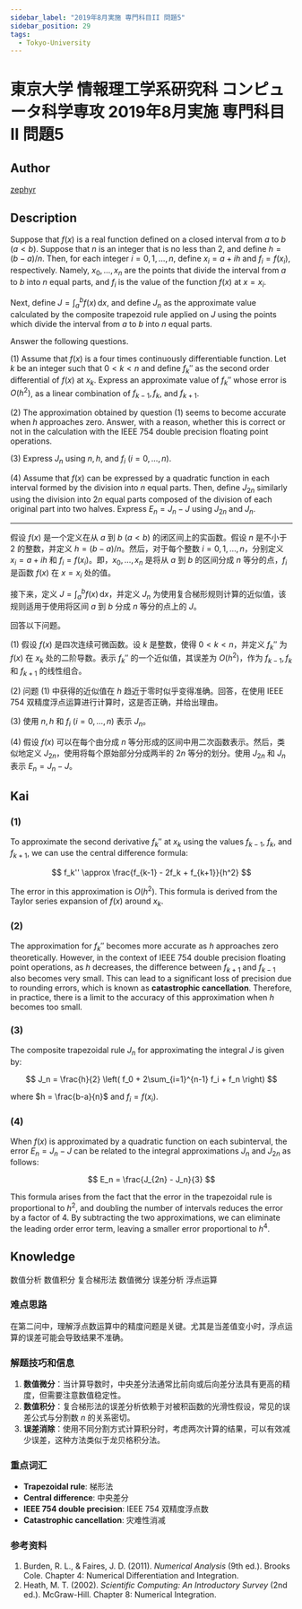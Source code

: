 ```yaml
---
sidebar_label: "2019年8月実施 専門科目II 問題5"
sidebar_position: 29
tags:
  - Tokyo-University
---
```

# 東京大学 情報理工学系研究科 コンピュータ科学専攻 2019年8月実施 専門科目II 問題5

## **Author**
[zephyr](https://inshi-notes.zephyr-zdz.space/)

## **Description**
Suppose that $f(x)$ is a real function defined on a closed interval from $a$ to $b$ $(a < b)$. Suppose that $n$ is an integer that is no less than 2, and define $h = (b - a)/n$. Then, for each integer $i = 0, 1, \ldots, n$, define $x_i = a + ih$ and $f_i = f(x_i)$, respectively. Namely, $x_0, \ldots, x_n$ are the points that divide the interval from $a$ to $b$ into $n$ equal parts, and $f_i$ is the value of the function $f(x)$ at $x = x_i$.

Next, define $J = \int_a^b f(x) \, \mathrm{d}x$, and define $J_n$ as the approximate value calculated by the composite trapezoid rule applied on $J$ using the points which divide the interval from $a$ to $b$ into $n$ equal parts.

Answer the following questions.

(1) Assume that $f(x)$ is a four times continuously differentiable function. Let $k$ be an integer such that $0 < k < n$ and define $f_k''$ as the second order differential of $f(x)$ at $x_k$. Express an approximate value of $f_k''$ whose error is $O(h^2)$, as a linear combination of $f_{k-1}, f_k$, and $f_{k+1}$.

(2) The approximation obtained by question (1) seems to become accurate when $h$ approaches zero. Answer, with a reason, whether this is correct or not in the calculation with the IEEE 754 double precision floating point operations.

(3) Express $J_n$ using $n, h$, and $f_i$ $(i = 0, \ldots, n)$.

(4) Assume that $f(x)$ can be expressed by a quadratic function in each interval formed by the division into $n$ equal parts. Then, define $J_{2n}$ similarly using the division into $2n$ equal parts composed of the division of each original part into two halves. Express $E_n = J_n - J$ using $J_{2n}$ and $J_n$.

---

假设 $f(x)$ 是一个定义在从 $a$ 到 $b$ $(a < b)$ 的闭区间上的实函数。假设 $n$ 是不小于 2 的整数，并定义 $h = (b - a)/n$。然后，对于每个整数 $i = 0, 1, \ldots, n$，分别定义 $x_i = a + ih$ 和 $f_i = f(x_i)$。即，$x_0, \ldots, x_n$ 是将从 $a$ 到 $b$ 的区间分成 $n$ 等分的点，$f_i$ 是函数 $f(x)$ 在 $x = x_i$ 处的值。

接下来，定义 $J = \int_a^b f(x) \, \mathrm{d}x$，并定义 $J_n$ 为使用复合梯形规则计算的近似值，该规则适用于使用将区间 $a$ 到 $b$ 分成 $n$ 等分的点上的 $J$。

回答以下问题。

(1) 假设 $f(x)$ 是四次连续可微函数。设 $k$ 是整数，使得 $0 < k < n$，并定义 $f_k''$ 为 $f(x)$ 在 $x_k$ 处的二阶导数。表示 $f_k''$ 的一个近似值，其误差为 $O(h^2)$，作为 $f_{k-1}, f_k$ 和 $f_{k+1}$ 的线性组合。

(2) 问题 (1) 中获得的近似值在 $h$ 趋近于零时似乎变得准确。回答，在使用 IEEE 754 双精度浮点运算进行计算时，这是否正确，并给出理由。

(3) 使用 $n, h$ 和 $f_i$ $(i = 0, \ldots, n)$ 表示 $J_n$。

(4) 假设 $f(x)$ 可以在每个由分成 $n$ 等分形成的区间中用二次函数表示。然后，类似地定义 $J_{2n}$，使用将每个原始部分分成两半的 $2n$ 等分的划分。使用 $J_{2n}$ 和 $J_n$ 表示 $E_n = J_n - J$。

## **Kai**
### (1)

To approximate the second derivative $f_k''$ at $x_k$ using the values $f_{k-1}$, $f_k$, and $f_{k+1}$, we can use the central difference formula:

$$
f_k'' \approx \frac{f_{k-1} - 2f_k + f_{k+1}}{h^2}
$$

The error in this approximation is $O(h^2)$. This formula is derived from the Taylor series expansion of $f(x)$ around $x_k$.

### (2)

The approximation for $f_k''$ becomes more accurate as $h$ approaches zero theoretically. However, in the context of IEEE 754 double precision floating point operations, as $h$ decreases, the difference between $f_{k+1}$ and $f_{k-1}$ also becomes very small. This can lead to a significant loss of precision due to rounding errors, which is known as **catastrophic cancellation**. Therefore, in practice, there is a limit to the accuracy of this approximation when $h$ becomes too small.

### (3)

The composite trapezoidal rule $J_n$ for approximating the integral $J$ is given by:

$$
J_n = \frac{h}{2} \left( f_0 + 2\sum_{i=1}^{n-1} f_i + f_n \right)
$$

where $h = \frac{b-a}{n}$ and $f_i = f(x_i)$.

### (4)

When $f(x)$ is approximated by a quadratic function on each subinterval, the error $E_n = J_n - J$ can be related to the integral approximations $J_n$ and $J_{2n}$ as follows:

$$
E_n = \frac{J_{2n} - J_n}{3}
$$

This formula arises from the fact that the error in the trapezoidal rule is proportional to $h^2$, and doubling the number of intervals reduces the error by a factor of 4. By subtracting the two approximations, we can eliminate the leading order error term, leaving a smaller error proportional to $h^4$.

## **Knowledge**

数值分析 数值积分 复合梯形法 数值微分 误差分析 浮点运算

### 难点思路

在第二问中，理解浮点数运算中的精度问题是关键。尤其是当差值变小时，浮点运算的误差可能会导致结果不准确。

### 解题技巧和信息

1. **数值微分**：当计算导数时，中央差分法通常比前向或后向差分法具有更高的精度，但需要注意数值稳定性。
2. **数值积分**：复合梯形法的误差分析依赖于对被积函数的光滑性假设，常见的误差公式与分割数 $n$ 的关系密切。
3. **误差消除**：使用不同分割方式计算积分时，考虑两次计算的结果，可以有效减少误差，这种方法类似于龙贝格积分法。

### 重点词汇

- **Trapezoidal rule**: 梯形法
- **Central difference**: 中央差分
- **IEEE 754 double precision**: IEEE 754 双精度浮点数
- **Catastrophic cancellation**: 灾难性消减

### 参考资料

1. Burden, R. L., & Faires, J. D. (2011). *Numerical Analysis* (9th ed.). Brooks Cole. Chapter 4: Numerical Differentiation and Integration.
2. Heath, M. T. (2002). *Scientific Computing: An Introductory Survey* (2nd ed.). McGraw-Hill. Chapter 8: Numerical Integration.
